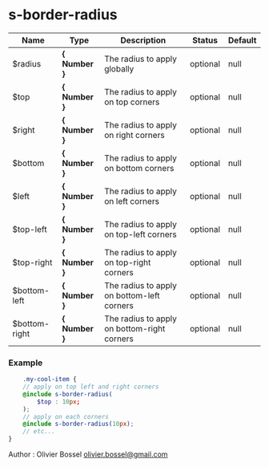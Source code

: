 # s-border-radius




Name  |  Type  |  Description  |  Status  |  Default
------------  |  ------------  |  ------------  |  ------------  |  ------------
$radius  |  **{ Number }**  |  The radius to apply globally  |  optional  |  null
$top  |  **{ Number }**  |  The radius to apply on top corners  |  optional  |  null
$right  |  **{ Number }**  |  The radius to apply on right corners  |  optional  |  null
$bottom  |  **{ Number }**  |  The radius to apply on bottom corners  |  optional  |  null
$left  |  **{ Number }**  |  The radius to apply on left corners  |  optional  |  null
$top-left  |  **{ Number }**  |  The radius to apply on top-left corners  |  optional  |  null
$top-right  |  **{ Number }**  |  The radius to apply on top-right corners  |  optional  |  null
$bottom-left  |  **{ Number }**  |  The radius to apply on bottom-left corners  |  optional  |  null
$bottom-right  |  **{ Number }**  |  The radius to apply on bottom-right corners  |  optional  |  null

### Example
```scss
	.my-cool-item {
	// apply on top left and right corners
	@include s-border-radius(
		$top : 10px;
	);
	// apply on each corners
	@include s-border-radius(10px);
	// etc...
}
```
Author : Olivier Bossel <olivier.bossel@gmail.com>